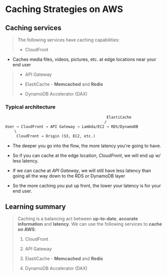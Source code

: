 # Caching Strategies on AWS

## Caching services

> The following services have caching capabilities:
>
> * CloudFront

* Caches media files, videos, pictures, etc. at edge locations near your end user

> * API Gateway
>
> * ElastiCache - **Memcached** and **Redis**
>
> * DynamoDB Accelerator (DAX)

### Typical architecture

```txt
                                             ElastiCache
                                            /
User → CloudFront → API Gateway → Lambda/EC2 → RDS/DynamoDB
    \
     CloudFront → Origin (S3, EC2, etc.)
```

* The deeper you go into the flow, the more latency you're going to have.

* So if you can cache at the edge location, *CloudFront*, we will end up w/ less latency.

* If we can cache at *API Gateway*, we will still have less latency than going all the way down to the RDS or DynamoDB layer

* So the more caching you put up front, the lower your latency is for your end user.

## Learning summary

> Caching is a balancing act between **up-to-date**, **accurate information** and **latency**. We can use the following services to **cache on AWS**:
>
> 1. CloudFront
>
> 2. API Gateway
>
> 3. ElastiCache - **Memcached** and **Redis**
>
> 4. DynamoDB Accelerator (DAX)
